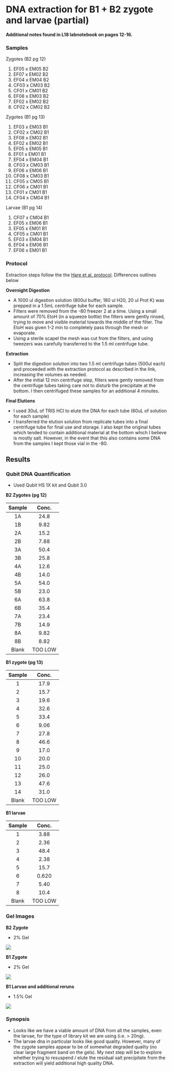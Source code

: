 # DNA extraction for B1 + B2 zygote and larvae (partial)

**Additional notes found in L18 labnotebook on pages 12-16.**

### Samples 

Zygotes (B2 pg 12)
  1) EF05 x EM05 B2
  2) EF07 x EM02 B2
  3) EF04 x EM04 B2
  4) CF03 x CM03 B2
  5) CF01 x CM01 B2
  6) EF08 x EM03 B2
  7) EF02 x EM02 B2
  8) CF02 x CM02 B2
  
Zygotes (B1 pg 13)
  1) EF03 x EM03 B1
  2) CF02 x CM02 B1
  3) EF08 x EM02 B1
  4) EF02 x EM02 B1
  5) EF05 x EM05 B1
  6) EF01 x EM01 B1
  7) EF04 x EM04 B1
  8) CF03 x CM03 B1
  9) EF06 x EM06 B1
  10) CF08 x CM03 B1
  11) CF05 x CM05 B1
  12) CF06 x CM01 B1
  13) CF01 x CM01 B1
  14) CF04 x CM04 B1
  
Larvae (B1 pg 14)
  1) CF07 x CM04 B1
  2) EF05 x EM06 B1
  3) EF05 x EM01 B1
  4) CF05 x CM01 B1
  5) EF03 x EM04 B1
  6) EF04 x EM06 B1
  7) EF06 x EM01 B1
  
 ### Protocol
  
  Extraction steps follow the the [Hare et al. protocol](https://github.com/epigeneticstoocean/2018OAExp_larvae/blob/master/protocols/hare_larvaeExtractionProtocol.md). Differences outlines below

**Overnight Digestion** 

  * A 1000 ul digestion solution (800ul buffer, 180 ul H20, 20 ul Prot K) was prepped in a 1.5mL centrifuge tube for each sample.
  * Filters were removed from the -80 freezer 2 at a time. Using a small amount of 70% EtoH (in a squeeze bottle) the filters were gently rinsed, trying to move and visible material towards the middle of the filter. The EtoH was given 1-2 min to completely pass through the mesh or evaporate.
  * Using a sterile scapel the mesh was cut from the filters, and using tweezers was carefully transferred to the 1.5 ml centrifuge tube.
  
**Extraction**
  
  * Split the digestion solution into two 1.5 ml centrifuge tubes (500ul each) and proceeded with the extraction protocol as described in the link, increasing the volumes as needed.
  * After the initial 12 min centrifuge step, filters were gently removed from the centrifuge tubes taking care not to disturb the precipitate at the bottom. I then centrifuged these samples for an additional 4 minutes.
  
**Final Elutions**

  * I used 30uL of TRIS HCl to elute the DNA for each tube (60uL of solution for each sample)
  * I transferred the elution solution from replicate tubes into a final centrifuge tube for final use and storage. I also kept the original tubes which tended to contain additional material at the bottom which I believe is mostly salt. However, in the event that this also contains some DNA from the samples I kept those vial in the -80.
  
## Results 

### Qubit DNA Quantification

* Used Qubit HS 1X kit and Qubit 3.0

**B2 Zygotes (pg 12)**

| Sample | Conc. |
|:------:|:-----:|
| 1A | 24.8 |
| 1B | 9.82 | 
| 2A | 15.2 | 
| 2B | 7.88 | 
| 3A | 50.4 | 
| 3B | 25.8 | 
| 4A | 12.6 | 
| 4B | 14.0 | 
| 5A | 54.0 | 
| 5B | 23.0 |
| 6A | 63.8 |
| 6B | 35.4 |
| 7A | 23.4 |
| 7B | 14.9 |
| 8A | 9.82 |
| 8B | 8.82 |
| Blank | TOO LOW |


**B1 zygote (pg 13)**

| Sample | Conc. |
|:------:|:-----:|
| 1 | 17.9 |
| 2 | 15.7 | 
| 3 | 19.6 | 
| 4 | 32.6 | 
| 5 | 33.4 | 
| 6 | 9.06 | 
| 7 | 27.8 | 
| 8 | 46.6 | 
| 9 | 17.0 | 
| 10 | 20.0 |
| 11 | 25.0 |
| 12 | 26.0 |
| 13 | 47.6 |
| 14 | 31.0 |
| Blank | TOO LOW |

**B1 larvae**

| Sample | Conc. |
|:------:|:-----:|
| 1 | 3.88 |
| 2 | 2.36 | 
| 3 | 48.4 | 
| 4 | 2.38 | 
| 5 | 15.7 | 
| 6 | 0.620 | 
| 7 | 5.40 | 
| 8 | 10.4 | 
| Blank | TOO LOW |

### Gel Images

**B2 Zygote**
* 2% Gel

![](https://github.com/epigeneticstoocean/2018OAExp_larvae/blob/master/figures/pg15_B2Zygote.jpg)

**B1 Zygote**
* 2% Gel

![](https://github.com/epigeneticstoocean/2018OAExp_larvae/blob/master/figures/pg15_B1Zygote.jpg)

**B1 Larvae and additional reruns**
* 1.5% Gel

![](https://github.com/epigeneticstoocean/2018OAExp_larvae/blob/master/figures/pg16_B1Larvae.jpg)

### Synopsis

* Looks like we have a viable amount of DNA from all the samples, even the larvae, for the type of library kit we are using (i.e. > 20ng).
* The larvae dna in particular looks like good quality. However, many of the zygote samples appear to be of somewhat degraded quality (no clear large fragment band on the gels). My next step will be to explore whether trying to resuspend / elute the residual salt precipitate from the extraction will yield additional high quality DNA.

